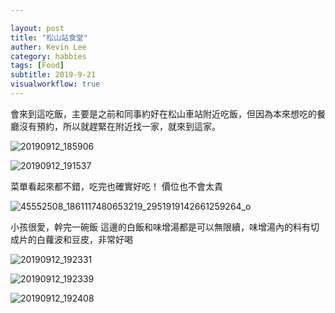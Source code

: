 ```yaml
---

layout: post
title: "松山站食堂"
auther: Kevin Lee
category: habbies
tags: [Food]
subtitle: 2019-9-21
visualworkflow: true
---
```


會來到這吃飯，主要是之前和同事約好在松山車站附近吃飯，但因為本來想吃的餐廳沒有預約，所以就趕緊在附近找一家，就來到這家。

![20190912_185906]({{site.baseurl}}/img/20190912_185906.jpg)

![20190912_191537]({{site.baseurl}}/img/20190912_191537.jpg)

菜單看起來都不錯，吃完也確實好吃！
價位也不會太貴

![45552508_1861117480653219_2951919142661259264_o]({{site.baseurl}}/img/45552508_1861117480653219_2951919142661259264_o.jpg)

小孩很愛，幹完一碗飯
這邊的白飯和味增湯都是可以無限續，味增湯內的料有切成片的白蘿波和豆皮，非常好喝

![20190912_192331]({{site.baseurl}}/img/20190912_192331.jpg)

![20190912_192339]({{site.baseurl}}/img/20190912_192339.jpg)

![20190912_192408]({{site.baseurl}}/img/20190912_192408.jpg)